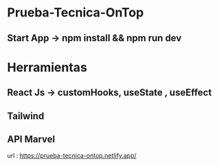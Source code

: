# Prueba-Tecnica-OnTop
## Start App -> npm install && npm run dev

# Herramientas

## React Js -> customHooks, useState , useEffect
## Tailwind
## API Marvel 

url : https://prueba-tecnica-ontop.netlify.app/
